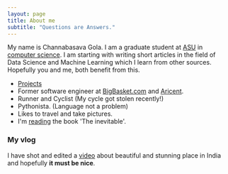 ```yaml
---
layout: page
title: About me
subtitle: "Questions are Answers."
---
```


My name is Channabasava Gola. I am a graduate student at [ASU](https://www.asu.edu/) in [computer science](https://cidse.engineering.asu.edu/). I am starting with writing short articles in the field of Data Science and Machine Learning which I learn from other sources. Hopefully you and me, both benefit from this.

- [Projects](./../projects)
- Former software engineer at [BigBasket.com](https://www.bigbasket.com/) and [Aricent](https://www.aricent.com/).
- Runner and Cyclist (My cycle got stolen recently!)
- Pythonista. (Language not a problem)
- Likes to travel and take pictures.
- I'm [reading](https://www.goodreads.com/user/show/59536279-channabasava-gola) the book 'The inevitable'.

### My vlog

I have shot and edited a [video](https://www.youtube.com/watch?v=bFj3R9JbolY&t=170s) about beautiful and stunning place in India and hopefully **it must be nice**.
